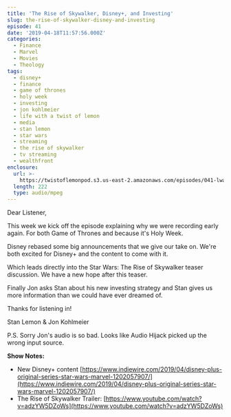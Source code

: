 ```yaml
---
title: 'The Rise of Skywalker, Disney+, and Investing'
slug: the-rise-of-skywalker-disney-and-investing
episode: 41
date: '2019-04-18T11:57:56.000Z'
categories:
  - Finance
  - Marvel
  - Movies
  - Theology
tags:
  - disney+
  - finance
  - game of thrones
  - holy week
  - investing
  - jon kohlmeier
  - life with a twist of lemon
  - media
  - stan lemon
  - star wars
  - streaming
  - the rise of skywalker
  - tv streaming
  - wealthfront
enclosure:
  url: >-
    https://twistoflemonpod.s3.us-east-2.amazonaws.com/episodes/041-lwatol-20190418.mp3
  length: 222
  type: audio/mpeg
---
```


Dear Listener,

This week we kick off the episode explaining why we were recording early again. For both Game of Thrones and because it's Holy Week.

Disney rebased some big announcements that we give our take on. We're both excited for Disney+ and the content to come with it.

Which leads directly into the Star Wars: The Rise of Skywalker teaser discussion. We have a new hope after this teaser.

Finally Jon asks Stan about his new investing strategy and Stan gives us more information than we could have ever dreamed of.

Thanks for listening in!

Stan Lemon & Jon Kohlmeier

P.S. Sorry Jon's audio is so bad. Looks like Audio Hijack picked up the wrong input source.

**Show Notes:**

- New Disney+ content [https://www.indiewire.com/2019/04/disney-plus-original-series-star-wars-marvel-1202057907/](https://www.indiewire.com/2019/04/disney-plus-original-series-star-wars-marvel-1202057907/)
- The Rise of Skywalker Trailer: [https://www.youtube.com/watch?v=adzYW5DZoWs](https://www.youtube.com/watch?v=adzYW5DZoWs)
